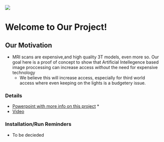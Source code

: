 <img src="https://www.worldatlas.com/img/flag/ua-flag.jpg](https://external-content.duckduckgo.com/iu/?u=https%3A%2F%2Fstatic.vecteezy.com%2Fsystem%2Fresources%2Fpreviews%2F021%2F747%2F103%2Flarge_2x%2Fbanner-for-mental-health-concept-illustration-design-of-human-brain-made-of-flowers-generative-ai-photo.jpg&f=1&nofb=1&ipt=48b9570983b724d0e44a21fad75f6915f2d4a4cbea75b6beec2c0915d4af19f3&ipo=images](https://static.vecteezy.com/system/resources/previews/022/719/920/large_2x/virtual-brain-with-splash-paint-isolated-on-white-banner-brainstorm-concept-place-for-text-generative-ai-photo.jpg](https://external-content.duckduckgo.com/iu/?u=https%3A%2F%2Fmarvel-b1-cdn.bc0a.com%2Ff00000000290195%2Fwww.utmb.edu%2Fimages%2Flibrariesprovider124%2F2023-redesign%2Flightbulb-brain-banner-web.jpg%3Fsfvrsn%3Dccf26956_3&f=1&nofb=1&ipt=8bc25bcb1ad9d23b8dcf5b628e0d56135e128d2c122653f75198982045a9455a&ipo=images" />

# Welcome to Our Project!

## Our Motivation
* MRI scans are expensive,and high quality 3T models, even more so. Our goal here is a proof of concept to show that Artificial Intellegence based image proccessing can increase access *without* the need for expensive technology
  * We believe this will increase access, especially for third world access where even keeping on the lights is a budgetery issue.  

### Details
* [Powerpoint with more info on this project](https://docs.google.com/presentation/d/1BkbNGrVA0agTMpkpehzaJqENou5NLx1ZeVcW2eblpRU/edit?usp=sharing)
  *  
* [Video]()
### Installation/Run Reminders
* To be decieded
